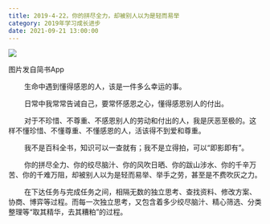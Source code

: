 ```yaml
---
title: 2019-4-22，你的拼尽全力，却被别人以为是轻而易举
category: 2019年学习成长进步
date: 2021-09-21 13:00:00
---
```


![](https://markdown-1301532546.cos.ap-guangzhou.myqcloud.com/peipei_blog/20210921144708.jpeg)  

图片发自简书App

  

        生命中遇到懂得感恩的人，该是一件多么幸运的事。

        日常中我常常告诫自己，要常怀感恩之心，懂得感恩别人的付出。

        对于不珍惜、不尊重、不感恩别人的劳动和付出的人，我是厌恶至极的。这样不懂珍惜、不懂尊重、不懂感恩的人，活该得不到爱和尊重。

        我不是百科全书，知识可以一查就有；我不是立得拍，可以“即影即有”。

        你的拼尽全力、你的绞尽脑汁、你的风吹日晒、你的跋山涉水、你的千辛万苦、你的千难万阻，却被别人以为是轻而易举、举手之劳，甚至是不费吹灰之力。

        在下达任务与完成任务之间，相隔无数的独立思考、查找资料、修改方案、协商、博弈等过程。而每一次独立思考，又包含着多少绞尽脑汁、精心筛选、分类整理等“取其精华，去其糟粕”的过程。